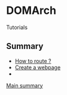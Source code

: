 # <a name="title">DOMArch</a>

Tutorials

## <a name="summary">Summary</a>
* [How to route ?](./how-to-route.md#title)
* [Create a webpage](./create-a-webpage.md#title)
* [](./.md#title)

[Main summary](../readme.md#summary)